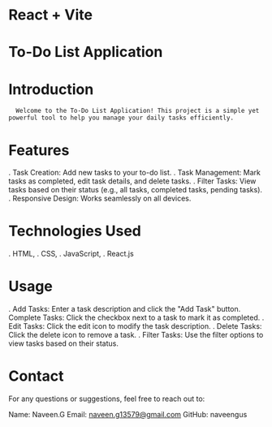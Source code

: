 # React + Vite

# To-Do List Application
# Introduction
      Welcome to the To-Do List Application! This project is a simple yet powerful tool to help you manage your daily tasks efficiently.

# Features
  . Task Creation: Add new tasks to your to-do list.
  . Task Management: Mark tasks as completed, edit task details, and delete tasks.
  . Filter Tasks: View tasks based on their status (e.g., all tasks, completed tasks, pending tasks).
  . Responsive Design: Works seamlessly on all devices.

# Technologies Used
  . HTML, 
  . CSS, 
  . JavaScript, 
  . React.js

# Usage
  . Add Tasks: Enter a task description and click the "Add Task" button.
Complete Tasks: Click the checkbox next to a task to mark it as completed.
  . Edit Tasks: Click the edit icon to modify the task description.
  . Delete Tasks: Click the delete icon to remove a task.
  . Filter Tasks: Use the filter options to view tasks based on their status.

# Contact
For any questions or suggestions, feel free to reach out to:

Name: Naveen.G
Email: naveen.g13579@gmail.com
GitHub: naveengus
 

  

